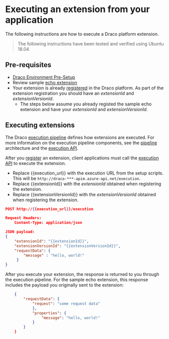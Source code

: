 # Executing an extension from your application

The following instructions are how to execute a Draco platform extension. 

> The following instructions have been tested and verified using Ubuntu 18.04 

## Pre-requisites

* [Draco Environment Pre-Setup](https://github.com/microsoft/draco/blob/master/doc/setup/README.md)
* Review sample [echo extension](../../src/extensions/samples/csharp/netcore-simple/echo)
* Your extension is already [registered](Register-Extension.md) in the Draco platform.  As part of the extension registration you should have an _extensionId_ and _extensionVersionId_.
  * The steps below assume you already registed the sample echo extension and have your _extensionId_ and _extensionVersionId_.



## Executing extensions

The Draco [execution pipeline](https://github.com/microsoft/draco/blob/master/doc/architecture/execution-pipeline.md) defines how extensions are executed. For more information on the execution pipeline components, see the [pipeline](https://github.com/microsoft/draco/blob/master/doc/architecture/execution-pipeline.md) architecture and the [execution API](https://github.com/microsoft/draco/blob/master/src/draco/api/Execution.Api).

After you [register](Register-Extension.md) an extension, client applications must call the [execution API](https://github.com/microsoft/draco/blob/master/src/draco/api/Execution.Api) to execute the extension.

* Replace {{execution_url}} with the execution URL from the setup scripts.  This will be `http://draco-***-apim.azure-api.net/execution`.
* Replace {{extensionId}} with the _extensionId_ obtained when registering the extension.
* Replace {{extensionVersionId}} with the _extensionVersionId_ obtained when registering the extension.


```json
POST http://{{execution_url}}/execution

Request Headers:
    Content-Type: application/json

JSON payload:
{
	"extensionId": "{{extensionId}}",
	"extensionVersionId": "{{extensionVersionId}}",
	"requestData": {
        "message" : "hello, world!"
     }
}
```

After you execute your extension, the response is returned to you through the execution pipeline. For the sample echo extension, this response includes the payload you originally sent to the extension:

```json
    {
        "requestData": {
            "request": "some request data"
            },
            "properties": {
                "message": "hello, world!"
            }
        }
    }
```

